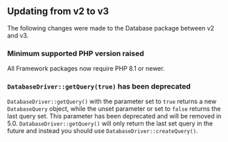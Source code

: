## Updating from v2 to v3

The following changes were made to the Database package between v2 and v3.

### Minimum supported PHP version raised

All Framework packages now require PHP 8.1 or newer.

### `DatabaseDriver::getQuery(true)` has been deprecated

`DatabaseDriver::getQuery()` with the parameter set to `true` returns a new `DatabaseQuery` object, while the unset parameter or set to `false` returns the last query set.
This parameter has been deprecated and will be removed in 5.0. `DatabaseDriver::getQuery()` will only return the last set query in the future and instead you should use `DatabaseDriver::createQuery()`.
